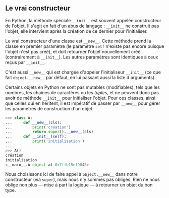 ## Le vrai constructeur

En Python, la méthode spéciale `__init__` est souvent appelée constructeur de l'objet.
Il s'agit en fait d'un abus de langage : `__init__` ne construit pas l'objet, elle intervient après la création de ce dernier pour l'initialiser.

Le vrai constructeur d'une classe est `__new__`.
Cette méthode prend la classe en premier paramètre (le paramètre `self` n'existe pas encore puisque l'objet n'est pas créé), et doit retourner l'objet nouvellement créé (contrairement à `__init__`).
Les autres paramètres sont identiques à ceux reçus par `__init__`.

C'est aussi `__new__` qui est chargée d'appeler l'initialiseur `__init__` (ce que fait `object.__new__` par défaut, en lui passant aussi la liste d'arguments).

Certains objets en Python ne sont pas mutables (modifiables), tels que les nombres, les chaînes de caractères ou les *tuples*, et ne peuvent donc pas avoir de méthode `__init__` pour initialiser l'objet.
Pour ces classes, ainsi que celles qui en héritent, il est impératif de passer par `__new__` pour gérer les paramètres de construction d'un objet.

```python
>>> class A:
...     def __new__(cls):
...         print('création')
...         return super().__new__(cls)
...     def __init__(self):
...         print('initialisation')
...
>>> A()
création
initialisation
<__main__.A object at 0x7ffb15ef9048>
```

Nous choisissons ici de faire appel à `object.__new__` dans notre constructeur (via `super`), mais nous n'y sommes pas obligés.
Rien ne nous oblige non plus — mise à part la logique — à retourner un objet du bon type.
